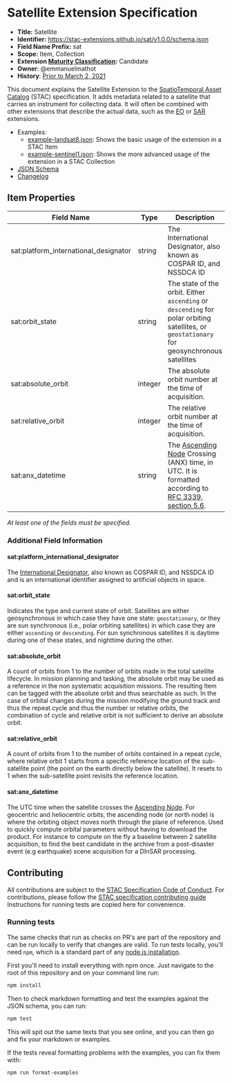 # Satellite Extension Specification

- **Title:** Satellite
- **Identifier:** <https://stac-extensions.github.io/sat/v1.0.0/schema.json>
- **Field Name Prefix:** sat
- **Scope:** Item, Collection
- **Extension [Maturity Classification](https://github.com/radiantearth/stac-spec/tree/master/extensions/README.md#extension-maturity):** Candidate
- **Owner**: @emmanuelmathot
- **History**: [Prior to March 2, 2021](https://github.com/radiantearth/stac-spec/commits/v1.0.0-rc.1/extensions/sat)

This document explains the Satellite Extension to the [SpatioTemporal Asset Catalog](https://github.com/radiantearth/stac-spec) (STAC) specification.
It adds metadata related to a satellite that carries an instrument for collecting data.
It will often be combined with other extensions that describe the actual data, such as the [EO](https://github.com/radiantearth/stac-spec/tree/master/extensions/eo) or 
[SAR](https://github.com/stac-extensions/sar) extensions.

- Examples:
  - [example-landsat8.json](examples/example-landsat8.json): Shows the basic usage of the extension in a STAC Item
  - [example-sentinel1.json](examples/example-sentinel1.json): Shows the more advanced usage of the extension in a STAC Collection
- [JSON Schema](json-schema/schema.json)
- [Changelog](./CHANGELOG.md)

## Item Properties

| Field Name                            | Type    | Description |
| ------------------------------------- | ------- | ----------- |
| sat:platform_international_designator | string  | The International Designator, also known as COSPAR ID, and NSSDCA ID |
| sat:orbit_state                       | string  | The state of the orbit. Either `ascending` or `descending` for polar orbiting satellites, or `geostationary` for geosynchronous satellites |
| sat:absolute_orbit                    | integer | The absolute orbit number at the time of acquisition.        |
| sat:relative_orbit                    | integer | The relative orbit number at the time of acquisition.        |
| sat:anx_datetime                      | string  | The [Ascending Node](https://en.wikipedia.org/wiki/Orbital_node) Crossing (ANX) time, in UTC. It is formatted according to [RFC 3339, section 5.6](https://tools.ietf.org/html/rfc3339#section-5.6). |

*At least one of the fields must be specified.*

### Additional Field Information

#### sat:platform_international_designator

The [International Designator](https://en.wikipedia.org/wiki/International_Designator), also known as COSPAR ID, and NSSDCA ID 
and is an international identifier assigned to artificial objects in space.

#### sat:orbit_state

Indicates the type and current state of orbit. Satellites are either geosynchronous in which case they have one state: 
`geostationary`, or they are sun synchronous (i.e., polar orbiting satellites) in which case they are either `ascending` or 
`descending`. For sun synchronous satellites it is daytime during one of these states, and nighttime during the other.

#### sat:absolute_orbit

A count of orbits from 1 to the number of orbits made in the total satellite lifecycle. In mission planning and tasking, the 
absolute orbit may be used as a reference in the non systematic acquisition missions. The resulting Item can be tagged with the 
absolute orbit and thus searchable as such. In the case of orbital changes during the mission modifying the ground track and 
thus the repeat cycle and thus the number or relative orbits, the combination of cycle and relative orbit is not sufficient to 
derive an absolute orbit.

#### sat:relative_orbit

A count of orbits from 1 to the number of orbits contained in a repeat cycle, where relative orbit 1 starts from a specific 
reference location of the sub-satellite point (the point on the earth directly below the satellite). It resets to 1 when the 
sub-satellite point revisits the reference location.

#### sat:anx_datetime

The UTC time when the satellite crosses the [Ascending Node](https://en.wikipedia.org/wiki/Orbital_node). For geocentric and 
heliocentric orbits, the ascending node (or north node) is where the orbiting object moves north through the plane of 
reference. Used to quickly compute orbital parameters without having to download the product. For instance to compute on the 
fly a baseline between 2 satellite acquisition, to find the best candidate in the archive from a post-disaster event (e.g 
earthquake) scene acquisition for a DInSAR processing.

## Contributing

All contributions are subject to the
[STAC Specification Code of Conduct](https://github.com/radiantearth/stac-spec/blob/master/CODE_OF_CONDUCT.md).
For contributions, please follow the
[STAC specification contributing guide](https://github.com/radiantearth/stac-spec/blob/master/CONTRIBUTING.md) Instructions
for running tests are copied here for convenience.

### Running tests

The same checks that run as checks on PR's are part of the repository and can be run locally to verify that changes are valid. 
To run tests locally, you'll need `npm`, which is a standard part of any [node.js installation](https://nodejs.org/en/download/).

First you'll need to install everything with npm once. Just navigate to the root of this repository and on 
your command line run:
```bash
npm install
```

Then to check markdown formatting and test the examples against the JSON schema, you can run:
```bash
npm test
```

This will spit out the same texts that you see online, and you can then go and fix your markdown or examples.

If the tests reveal formatting problems with the examples, you can fix them with:
```bash
npm run format-examples
```
